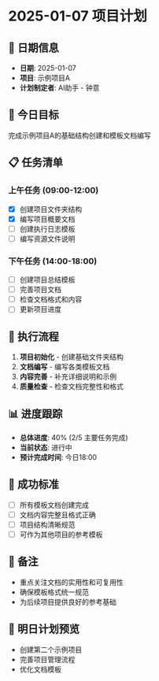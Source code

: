 # 2025-01-07 项目计划

## 📅 日期信息
- **日期**: 2025-01-07
- **项目**: 示例项目A
- **计划制定者**: AI助手 - 钟意

## 🎯 今日目标
完成示例项目A的基础结构创建和模板文档编写

## 📋 任务清单

### 上午任务 (09:00-12:00)
- [x] 创建项目文件夹结构
- [x] 编写项目概要文档
- [ ] 创建执行日志模板
- [ ] 编写资源文件说明

### 下午任务 (14:00-18:00)
- [ ] 创建项目总结模板
- [ ] 完善项目文档
- [ ] 检查文档格式和内容
- [ ] 更新项目进度

## 🔄 执行流程
1. **项目初始化** - 创建基础文件夹结构
2. **文档编写** - 编写各类模板文档
3. **内容完善** - 补充详细说明和示例
4. **质量检查** - 检查文档完整性和格式

## 📊 进度跟踪
- **总体进度**: 40% (2/5 主要任务完成)
- **当前状态**: 进行中
- **预计完成时间**: 今日18:00

## 🎯 成功标准
- [ ] 所有模板文档创建完成
- [ ] 文档内容完整且格式正确
- [ ] 项目结构清晰规范
- [ ] 可作为其他项目的参考模板

## 📝 备注
- 重点关注文档的实用性和可复用性
- 确保模板格式统一规范
- 为后续项目提供良好的参考基础

## 🔄 明日计划预览
- 创建第二个示例项目
- 完善项目管理流程
- 优化文档模板
